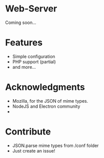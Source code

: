 # Web-Server

Coming soon...
# Features
- Simple configuration
- PHP support (partial)
- and more...
# Acknowledgments
- Mozilla, for the JSON of mime types.
- NodeJS and Electron community
- 
# Contribute
- JSON.parse mime types from /conf folder
- Just create an issue!
